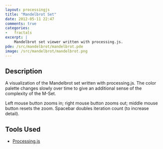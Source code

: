 ```yaml
---
layout: processingjs
title: "Mandelbrot Set"
date: 2012-05-11 22:47
comments: true
categories: 
-   fractals
excerpt: |
    Mandelbrot set viewer written with processing.js.
pde: /src/mandelbrot/mandelbrot.pde 
image: /src/mandelbrot/mandelbrot.png 
---
```

## Description

A visualization of the Mandelbrot set written with processing.js. The color
palette changes slowly over time to give an additional sense of the 
complexity of the M-Set.

Left mouse button zooms in; right mouse button zooms out; middle
mouse button resets the zoom. Spacebar doubles iteration count (to increase detail).


## Tools Used

* [Processing.js](http://processingjs.org/)
